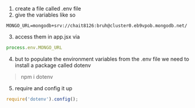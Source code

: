 1. create a file called .env file
2. give the variables like so
```env
MONGO_URL=mongodb+srv://chait8126:bruh@cluster0.eb9vpob.mongodb.net/
```
3. access them in app.jsx via
```jsx
process.env.MONGO_URL
```
4. but to populate the environment variables from the .env file we need to install a package called dotenv
> npm i dotenv

5. require and config it up
```jsx
require('dotenv').config();
```